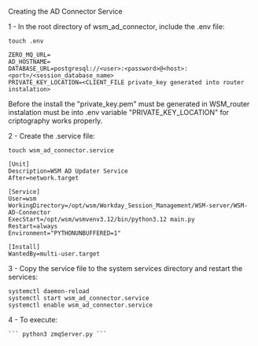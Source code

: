 Creating the AD Connector Service




1 - In the root directory of wsm_ad_connector, include the .env file:

    touch .env

```
ZERO_MQ_URL=
AD_HOSTNAME=
DATABASE_URL=postgresql://<user>:<password>@<host>:<port>/<session_database_name>
PRIVATE_KEY_LOCATION=<CLIENT_FILE private_key generated into router instalation>
```
    
Before the install the "private_key.pem" must be generated in WSM_router instalation must be into .env variable "PRIVATE_KEY_LOCATION" for criptography works properly.


2 - Create the .service file:

    touch wsm_ad_connector.service

```
[Unit]
Description=WSM AD Updater Service
After=network.target

[Service]
User=wsm
WorkingDirectory=/opt/wsm/Workday_Session_Management/WSM-server/WSM-AD-Connector
ExecStart=/opt/wsm/wsmvenv3.12/bin/python3.12 main.py
Restart=always
Environment="PYTHONUNBUFFERED=1"

[Install]
WantedBy=multi-user.target
```

3 - Copy the service file to the system services directory and restart the services:

    systemctl daemon-reload
    systemctl start wsm_ad_connector.service
    systemctl enable wsm_ad_connector.service

4 - To execute:

    ``` python3 zmqServer.py ```
